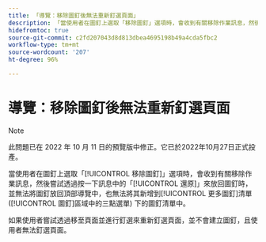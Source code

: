 ```yaml
---
title: 「導覽：移除圖釘後無法重新釘選頁面」
description: 「當使用者在圖釘上選取「移除圖釘」選項時，會收到有關移除作業訊息，然後嘗試透過按一下訊息中的「還原」來放回圖釘時，並無法將圖釘放回頂部導覽中，也無法將其新增到更多圖釘清單 (圖釘中的三點選單) 區域下的圖釘清單中。如果使用者嘗試透過移至頁面並進行釘選來重新釘選頁面，並不會建立圖釘，且使用者無法釘選頁面。
hidefromtoc: true
source-git-commit: c2fd207043d8d813dbea4695198b49a4cda5fbc2
workflow-type: tm+mt
source-wordcount: '207'
ht-degree: 96%

---
```



# 導覽：移除圖釘後無法重新釘選頁面

>[!NOTE]
>
>此問題已在 2022 年 10 月 11 日的預覽版中修正。它已於2022年10月27日正式投產。

當使用者在圖釘上選取「[!UICONTROL 移除圖釘]」選項時，會收到有關移除作業訊息，然後嘗試透過按一下訊息中的「[!UICONTROL 還原]」來放回圖釘時，並無法將圖釘放回頂部導覽中，也無法將其新增到[!UICONTROL 更多圖釘]清單 ([!UICONTROL 圖釘]區域中的三點選單) 下的圖釘清單中。

如果使用者嘗試透過移至頁面並進行釘選來重新釘選頁面，並不會建立圖釘，且使用者無法釘選頁面。

